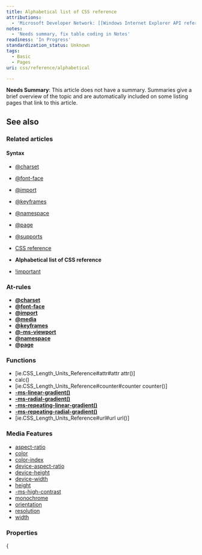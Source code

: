 ```yaml
---
title: Alphabetical list of CSS reference
attributions:
  - 'Microsoft Developer Network: [[Windows Internet Explorer API reference](http://msdn.microsoft.com/en-us/library/ie/hh828809%28v=vs.85%29.aspx) Article]'
notes:
  - 'Needs summary, fix table coding in Notes'
readiness: 'In Progress'
standardization_status: Unknown
tags:
  - Basic
  - Pages
uri: css/reference/alphabetical

---
```

**Needs Summary**: This article does not have a summary. Summaries give a brief overview of the topic and are automatically included on some listing pages that link to this article.

## <span>See also</span>

### <span>Related articles</span>

#### <span>Syntax</span>

-   [@charset](/css/atrules/@charset)

-   [@font-face](/css/atrules/@font-face)

-   [@import](/css/atrules/@import)

-   [@keyframes](/css/atrules/@keyframes)

-   [@namespace](/css/atrules/@namespace)

-   [@page](/css/atrules/@page)

-   [@supports](/css/atrules/@supports)

-   [CSS reference](/css/reference)

-   **Alphabetical list of CSS reference**

-   [!important](/css/syntax/!important)

### <span>At-rules</span>

-   [**@charset**](/css/atrules/@charset)
-   [**@font-face**](/css/atrules/@font-face)
-   [**@import**](/css/atrules/@import)
-   [**@media**](/css/atrules/@media)
-   [**@keyframes**](/css/atrules/@keyframes)
-   [**@-ms-viewport**](/css/atrules/@-ms-viewport)
-   [**@namespace**](/css/atrules/@namespace)
-   [**@page**](/css/atrules/@page)

### <span>Functions</span>

-   [ie.CSS\_Length\_Units\_Reference\#attr\#attr attr()]
-   calc()
-   [ie.CSS\_Length\_Units\_Reference\#counter\#counter counter()]
-   [**-ms-linear-gradient()**](/css/properties/-ms-linear-gradient)
-   [**-ms-radial-gradient()**](/css/properties/-ms-radial-gradient)
-   [**-ms-repeating-linear-gradient()**](/css/properties/-ms-repeating-linear-gradient)
-   [**-ms-repeating-radial-gradient()**](/css/properties/-ms-repeating-radial-gradient)
-   [ie.CSS\_Length\_Units\_Reference\#url\#url url()]

### <span>Media Features</span>

-   [aspect-ratio](/css/media_queries/aspect-ratio)
-   [color](/css/media_queries/colors_by)
-   [color-index](/css/media_queries/color-index)
-   [device-aspect-ratio](/css/media_queries/device-aspect-ratio)
-   [device-height](/css/media_queries/device-height)
-   [device-width](/css/media_queries/device-width)
-   [height](/css/media_queries/height)
-   [-ms-high-contrast](/css/high_contrast_mode/properties/-ms-high-contrast)
-   [monochrome](/css/media_queries/monochrome)
-   [orientation](/css/media_queries/orientation)
-   [resolution](/css/media_queries/resolution)
-   [width](/css/media_queries/width)

### <span>Properties</span>

{